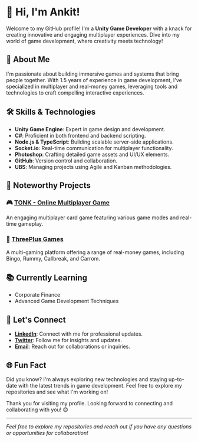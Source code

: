 # 👋 Hi, I'm Ankit!

Welcome to my GitHub profile! I'm a **Unity Game Developer** with a knack for creating innovative and engaging multiplayer experiences. Dive into my world of game development, where creativity meets technology!

## 🌟 About Me

I'm passionate about building immersive games and systems that bring people together. With 1.5 years of experience in game development, I've specialized in multiplayer and real-money games, leveraging tools and technologies to craft compelling interactive experiences.

## 🛠 Skills & Technologies

- **Unity Game Engine**: Expert in game design and development.
- **C#**: Proficient in both frontend and backend scripting.
- **Node.js & TypeScript**: Building scalable server-side applications.
- **Socket.io**: Real-time communication for multiplayer functionality.
- **Photoshop**: Crafting detailed game assets and UI/UX elements.
- **GitHub**: Version control and collaboration.
- **UBS**: Managing projects using Agile and Kanban methodologies.

## 🚀 Noteworthy Projects

### 🎮 [TONK - Online Multiplayer Game](https://github.com/yourusername/TONK)
An engaging multiplayer card game featuring various game modes and real-time gameplay.

### 🎲 [ThreePlus Games](https://github.com/yourusername/ThreePlusGames)
A multi-gaming platform offering a range of real-money games, including Bingo, Rummy, Callbreak, and Carrom.

## 📚 Currently Learning

- Corporate Finance
- Advanced Game Development Techniques

## 💬 Let's Connect

- **[LinkedIn](https://www.linkedin.com/in/yourprofile)**: Connect with me for professional updates.
- **[Twitter](https://twitter.com/yourusername)**: Follow me for insights and updates.
- **[Email](mailto:your.email@example.com)**: Reach out for collaborations or inquiries.

## 🌐 Fun Fact

Did you know? I'm always exploring new technologies and staying up-to-date with the latest trends in game development. Feel free to explore my repositories and see what I'm working on!

Thank you for visiting my profile. Looking forward to connecting and collaborating with you! 😊

---

*Feel free to explore my repositories and reach out if you have any questions or opportunities for collaboration!*

